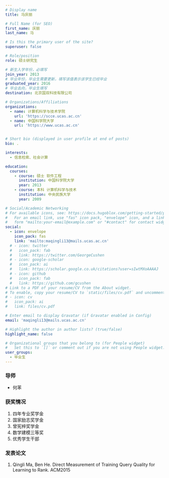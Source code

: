 ```yaml
---
# Display name
title: 马庆丽

# Full Name (for SEO)
first_name: 庆丽
last_name: 马

# Is this the primary user of the site?
superuser: false

# Role/position
role: 硕士研究生 

# 新生入学年份，必填写
join_year: 2013
# 毕业年份，毕业生需要更新，填写该值表示该学生已经毕业
graduated_year: 2016
# 毕业去向，毕业生填写
destination: 北京国双科技有限公司

# Organizations/Affiliations
organizations:
  - name: 计算机科学与技术学院
    url: 'https://scce.ucas.ac.cn'  
  - name: 中国科学院大学
    url: 'https://www.ucas.ac.cn'


# Short bio (displayed in user profile at end of posts)
bio: .

interests:
  - 信息检索、社会计算

education:
  courses:
    - course: 硕士 软件工程
      institution: 中国科学院大学
      year: 2013
    - course: 本科 计算机科学与技术
      institution: 中央民族大学
      year: 2009

# Social/Academic Networking
# For available icons, see: https://docs.hugoblox.com/getting-started/page-builder/#icons
#   For an email link, use "fas" icon pack, "envelope" icon, and a link in the
#   form "mailto:your-email@example.com" or "#contact" for contact widget.
social:
  - icon: envelope
    icon_pack: fas
    link: 'mailto:maqingli13@mails.ucas.ac.cn'
  # - icon: twitter
  #   icon_pack: fab
  #   link: https://twitter.com/GeorgeCushen
  # - icon: google-scholar
  #   icon_pack: ai
  #   link: https://scholar.google.co.uk/citations?user=sIwtMXoAAAAJ
  # - icon: github
  #   icon_pack: fab
  #   link: https://github.com/gcushen
# Link to a PDF of your resume/CV from the About widget.
# To enable, copy your resume/CV to `static/files/cv.pdf` and uncomment the lines below.
# - icon: cv
#   icon_pack: ai
#   link: files/cv.pdf

# Enter email to display Gravatar (if Gravatar enabled in Config)
email: 'maqingli13@mails.ucas.ac.cn'

# Highlight the author in author lists? (true/false)
highlight_name: false

# Organizational groups that you belong to (for People widget)
#   Set this to `[]` or comment out if you are not using People widget.
user_groups:
  - 毕业生
---
```

### **导师** 
 - 何苯



### **获奖情况**
1. 四年专业奖学金
2. 国家励志奖学金
3. 曾宪梓奖学金
4. 数学建模三等奖
5. 优秀学生干部

### **发表论文**
1. Qingli Ma, Ben He. Direct Measurement of Training Query Quality for Learning to Rank. ACM2015